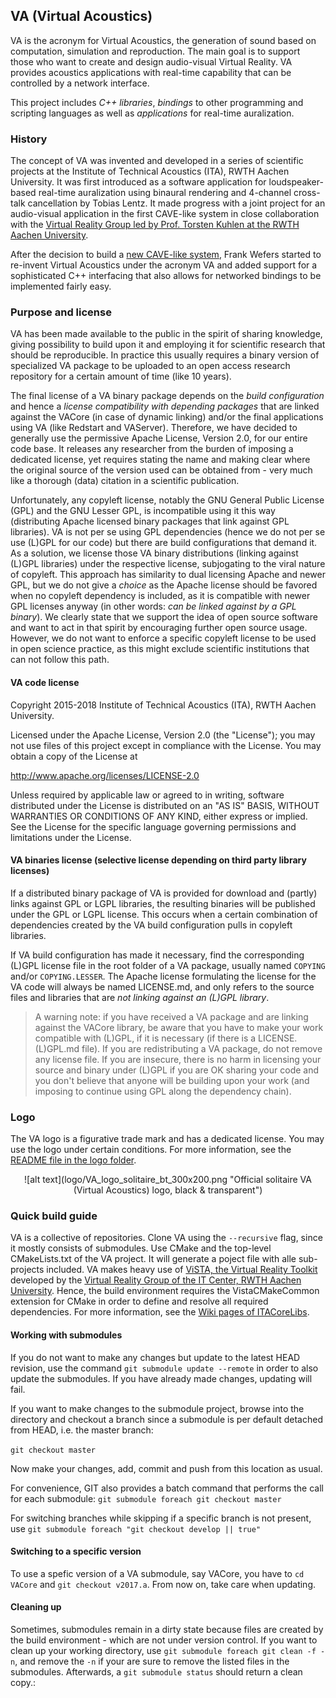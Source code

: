 ## VA (Virtual Acoustics)

VA is the acronym for Virtual Acoustics, the generation of sound based on computation, simulation and reproduction.
The main goal is to support those who want to create and design audio-visual Virtual Reality.
VA provides acoustics applications with real-time capability that can be controlled by a network interface.

This project includes *C++ libraries*, *bindings* to other programming and scripting languages as well as *applications* for real-time auralization.

### History

The concept of VA was invented and developed in a series of scientific projects at the Institute of Technical Acoustics (ITA), RWTH Aachen University. It was first introduced as a software application for loudspeaker-based real-time auralization using binaural rendering and 4-channel cross-talk cancellation by Tobias Lentz. It made progress with a joint project for an audio-visual application in the first CAVE-like system in close collaboration with the [Virtual Reality Group led by Prof. Torsten Kuhlen at the RWTH Aachen University](http://www.vr.rwth-aachen.de).

After the decision to build a [new CAVE-like system](http://www.itc.rwth-aachen.de/cms/IT-Center/Forschung-Projekte/Virtuelle-Realitaet/Infrastruktur/~fgqa/aixCAVE/), Frank Wefers started to re-invent Virtual Acoustics under the acronym VA and added support for a sophisticated C++ interfacing that also allows for networked bindings to be implemented fairly easy.


### Purpose and license

VA has been made available to the public in the spirit of sharing knowledge, giving possibility to build upon it and employing it for scientific research that should be reproducible. In practice this usually requires a binary version of specialized VA package to be uploaded to an open access research repository for a certain amount of time (like 10 years).

The final license of a VA binary package depends on the *build configuration* and hence a *license compatibility with depending packages* that are linked against the VACore (in case of dynamic linking) and/or the final applications using VA (like Redstart and VAServer). Therefore, we have decided to generally use the permissive Apache License, Version 2.0, for our entire code base. It releases any researcher from the burden of imposing a dedicated license, yet requires stating the name and making clear where the original source of the version used can be obtained from - very much like a thorough (data) citation in a scientific publication.

Unfortunately, any copyleft license, notably the GNU General Public License (GPL) and the GNU Lesser GPL, is incompatible using it this way (distributing Apache licensed binary packages that link against GPL libraries). VA is not per se using GPL dependencies (hence we do not per se use (L)GPL for our code) but there are build configurations that demand it. As a solution, we license those VA binary distributions (linking against (L)GPL libraries) under the respective license, subjogating to the viral nature of copyleft. This approach has similarity to dual licensing Apache and newer GPL, but we do not give a *choice* as the Apache license should be favored when no copyleft dependency is included, as it is compatible with newer GPL licenses anyway (in other words: *can be linked against by a GPL binary*). We clearly state that we support the idea of open source software and want to act in that spirit by encouraging further open source usage. However, we do not want to enforce a specific copyleft license to be used in open science practice, as this might exclude scientific institutions that can not follow this path.

#### VA code license

Copyright 2015-2018 Institute of Technical Acoustics (ITA), RWTH Aachen University.

Licensed under the Apache License, Version 2.0 (the "License");
you may not use files of this project except in compliance with the License.
You may obtain a copy of the License at

<http://www.apache.org/licenses/LICENSE-2.0>

Unless required by applicable law or agreed to in writing, software
distributed under the License is distributed on an "AS IS" BASIS,
WITHOUT WARRANTIES OR CONDITIONS OF ANY KIND, either express or implied.
See the License for the specific language governing permissions and
limitations under the License.

#### VA binaries license (selective license depending on third party library licenses)

If a distributed binary package of VA is provided for download and (partly) links against GPL or LGPL libraries, the resulting binaries will be published under the GPL or LGPL license. This occurs when a certain combination of dependencies created by the VA build configuration pulls in copyleft libraries.

If VA build configuration has made it necessary, find the corresponding (L)GPL license file in the root folder of a VA package, usually named `COPYING` and/or `COPYING.LESSER`. The Apache license formulating the license for the VA code will always be named LICENSE.md, and only refers to the source files and libraries that are _not linking against an (L)GPL library_.

> A warning note: if you have received a VA package and are linking against the VACore library, be aware that you have to make your work compatible with (L)GPL, if it is necessary (if there is a LICENSE.(L)GPL.md file).
> If you are redistributing a VA package, do not remove any license file.
> If you are insecure, there is no harm in licensing your source and binary under (L)GPL if you are OK sharing your code and you don't believe that anyone will be building upon your work (and imposing to continue using GPL along the dependency chain).



### Logo

The VA logo is a figurative trade mark and has a dedicated license. You may use the logo under certain conditions. For more information, see the [README file in the logo folder](logo/README.md).

<center>
![alt text](logo/VA_logo_solitaire_bt_300x200.png "Official solitaire VA (Virtual Acoustics) logo, black & transparent")
</center>


### Quick build guide

VA is a collective of repositories. Clone VA using the `--recursive` flag, since it mostly consists of submodules.
Use CMake and the top-level CMakeLists.txt of the VA project. It will generate a poject file with alle sub-projects included.
VA makes heavy use of [ViSTA, the Virtual Reality Toolkit](https://sourceforge.net/projects/vistavrtoolkit/files/) developed by the [Virtual Reality Group of the IT Center, RWTH Aachen University](http://www.itc.rwth-aachen.de/cms/IT-Center/Forschung-Projekte/~eubl/Virtuelle-Realitaet/).
Hence, the build environment requires the VistaCMakeCommon extension for CMake in order to define and resolve all required dependencies.
For more information, see the [Wiki pages of ITACoreLibs](https://git.rwth-aachen.de/ita/ITACoreLibs/wikis/home).


#### Working with submodules

If you do not want to make any changes but update to the latest HEAD revision, use the command `git submodule update --remote` in order to also update the submodules.
If you have already made changes, updating will fail.

If you want to make changes to the submodule project, browse into the directory and checkout a branch since a submodule is per default detached from HEAD, i.e. the master branch:

`git checkout master`

Now make your changes, add, commit and push from this location as usual.

For convenience, GIT also provides a batch command that performs the call for each submodule:
`git submodule foreach git checkout master`

For switching branches while skipping if a specific branch is not present, use
`git submodule foreach "git checkout develop || true"`


#### Switching to a specific version

To use a spefic version of a VA submodule, say VACore, you have to `cd VACore` and `git checkout v2017.a`. From now on, take care when updating.


#### Cleaning up

Sometimes, submodules remain in a dirty state because files are created by the build environment - which are not under version control.
If you want to clean up your working directory, use `git submodule foreach git clean -f -n`, and remove the `-n` if your are sure to remove the listed files in the submodules.
Afterwards, a `git submodule status` should return a clean copy.:
